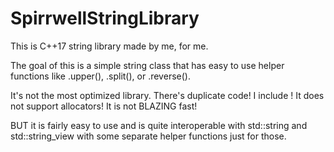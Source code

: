# SpirrwellStringLibrary
This is C++17 string library made by me, for me.

The goal of this is a simple string class that has easy to use helper functions like .upper(), .split(), or .reverse().

It's not the most optimized library. There's duplicate code! I include <algorithm>! It does not support allocators! It is not BLAZING fast!

BUT it is fairly easy to use and is quite interoperable with std::string and std::string_view with some separate helper functions just for those.
